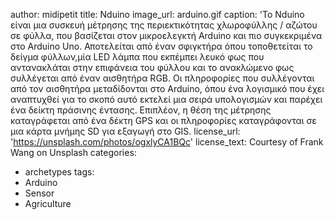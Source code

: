 author: midipetit
title: Nduino
image_url: arduino.gif
caption: 'Το Nduino είναι μια συσκευή μέτρησης της περιεκτικότητας χλωροφύλλης / αζώτου σε φύλλα, που βασίζεται στον μικροελεγκτή Arduino και πιο συγκεκριμένα στο Arduino Uno. Αποτελείται από έναν σφιγκτήρα όπου τοποθετείται το δείγμα φύλλων,μία LED λάμπα που εκπέμπει λευκό φως που αντανακλάται στην επιφάνεια του φύλλου και το ανακλώμενο φως συλλέγεται από έναν αισθητήρα RGB. Οι πληροφορίες που συλλέγονται από τον αισθητήρα μεταδίδονται στο Arduino, όπου ένα λογισμικό που έχει αναπτυχθεί για το σκοπό αυτό εκτελεί μια σειρά υπολογισμών και παρέχει ένα δείκτη πράσινης έντασης. Επιπλέον, η θέση της μέτρησης καταγράφεται από ένα δέκτη GPS και οι πληροφορίες καταγράφονται σε μια κάρτα μνήμης SD για εξαγωγή στο GIS.
license_url: 'https://unsplash.com/photos/ogxlyCA1BQc'
license_text: Courtesy of Frank Wang on Unsplash
categories:
  - archetypes
tags:
  - Arduino
  - Sensor
  - Agriculture
